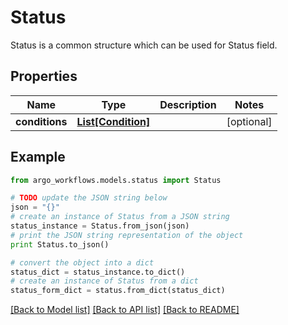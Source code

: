 # Status

Status is a common structure which can be used for Status field.

## Properties

Name | Type | Description | Notes
------------ | ------------- | ------------- | -------------
**conditions** | [**List[Condition]**](Condition.md) |  | [optional] 

## Example

```python
from argo_workflows.models.status import Status

# TODO update the JSON string below
json = "{}"
# create an instance of Status from a JSON string
status_instance = Status.from_json(json)
# print the JSON string representation of the object
print Status.to_json()

# convert the object into a dict
status_dict = status_instance.to_dict()
# create an instance of Status from a dict
status_form_dict = status.from_dict(status_dict)
```
[[Back to Model list]](../README.md#documentation-for-models) [[Back to API list]](../README.md#documentation-for-api-endpoints) [[Back to README]](../README.md)


